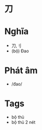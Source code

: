 # 刀

# Nghĩa
* 刀,刂
* (bộ) Đao

# Phát âm
* /đao/

# Tags
* bộ thủ
*  bộ thủ 2 nét

<script>window.HANZI_FIELD='刀';</script>

